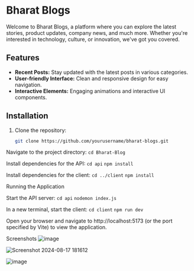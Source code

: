 # Bharat Blogs

Welcome to Bharat Blogs, a platform where you can explore the latest stories, product updates, company news, and much more. Whether you're interested in technology, culture, or innovation, we've got you covered.

## Features

- **Recent Posts:** Stay updated with the latest posts in various categories.
- **User-friendly Interface:** Clean and responsive design for easy navigation.
- **Interactive Elements:** Engaging animations and interactive UI components.

## Installation

1. Clone the repository:
   ```bash
   git clone https://github.com/yourusername/bharat-blogs.git
Navigate to the project directory:
```cd Bharat-Blog ```

Install dependencies for the API:
```cd api```
```npm install```

Install dependencies for the client:
```cd ../client```
```npm install```


Running the Application

Start the API server:
```cd api```
```nodemon index.js```

In a new terminal, start the client:
```cd client```
```npm run dev```

Open your browser and navigate to http://localhost:5173 (or the port specified by Vite) to view the application.

Screenshots
![image](https://github.com/user-attachments/assets/1dee1f51-7440-4d99-8556-3f69e47d2f8e)

![Screenshot 2024-08-17 181612](https://github.com/user-attachments/assets/86dc405c-ed70-4b26-9c68-68402fec54bf)

![image](https://github.com/user-attachments/assets/e0eba428-a523-48db-834f-3c158558eb24)


